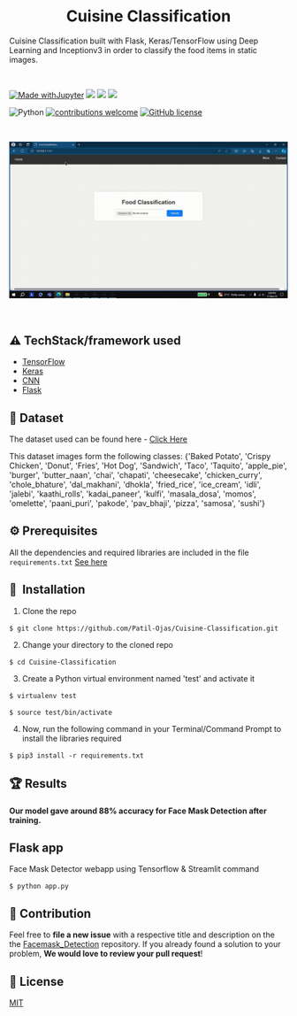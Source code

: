 <h1 align="center">Cuisine Classification</h1>

<!-- <div align= "center"><img src="https://i.imgur.com/MfKjyLG.png"/> -->
  
<p>Cuisine Classification built with Flask, Keras/TensorFlow using Deep Learning and Inceptionv3 in order to classify the food items in static images.</p>
</div>

&nbsp;&nbsp;&nbsp;&nbsp;&nbsp;&nbsp;&nbsp;&nbsp;&nbsp;&nbsp;&nbsp;&nbsp;&nbsp;&nbsp;&nbsp;&nbsp;&nbsp;&nbsp;&nbsp;&nbsp;&nbsp;&nbsp;&nbsp;&nbsp;&nbsp;&nbsp;&nbsp;&nbsp;&nbsp;&nbsp;&nbsp;&nbsp;&nbsp;&nbsp;&nbsp;

[![Made withJupyter](https://img.shields.io/badge/Made%20with-Jupyter-orange?style=for-the-badge&logo=Jupyter)](https://jupyter.org/try)
<img src = "https://img.shields.io/badge/Keras-D00000?style=for-the-badge&logo=Keras&logoColor=white"/>
<img src ="https://img.shields.io/badge/scikit_learn-F7931E?style=for-the-badge&logo=scikit-learn&logoColor=white"/>
<img src="https://img.shields.io/badge/TensorFlow-FF6F00?style=for-the-badge&logo=TensorFlow&logoColor=white"/>

![Python](https://img.shields.io/badge/python-v3.6+-blue.svg)
[![contributions welcome](https://img.shields.io/badge/contributions-welcome-brightgreen.svg?style=flat)](https://github.com/techyhoney/Facemask_Detection/issues)
[![GitHub license](https://img.shields.io/github/license/Naereen/StrapDown.js.svg)](https://github.com/techyhoney/Facemask_Detection/blob/master/LICENSE)


&nbsp;&nbsp;&nbsp;&nbsp;&nbsp;&nbsp;&nbsp;&nbsp;&nbsp;&nbsp;&nbsp;&nbsp;&nbsp;&nbsp;&nbsp;&nbsp;&nbsp;&nbsp;&nbsp;&nbsp;&nbsp;&nbsp;&nbsp;&nbsp;&nbsp;&nbsp;&nbsp;&nbsp;&nbsp;&nbsp;&nbsp;&nbsp;&nbsp;&nbsp;&nbsp;

<!-- ![Live Demo](https://github.com/techyhoney/Facemask_Detection/blob/master/demo.gif?raw=true) -->
![Live Demo](https://github.com/Patil-Ojas/Cuisine-Classification/blob/main/food_classification_vid.gif?raw=true)

&nbsp;&nbsp;&nbsp;&nbsp;&nbsp;&nbsp;&nbsp;&nbsp;&nbsp;&nbsp;&nbsp;&nbsp;&nbsp;&nbsp;&nbsp;&nbsp;&nbsp;&nbsp;&nbsp;&nbsp;&nbsp;&nbsp;&nbsp;&nbsp;&nbsp;&nbsp;&nbsp;&nbsp;&nbsp;&nbsp;&nbsp;&nbsp;&nbsp;&nbsp;&nbsp;


## :warning: TechStack/framework used

- [TensorFlow](https://www.tensorflow.org/)
- [Keras](https://keras.io/)
- [CNN](https://keras.io/api/applications/inceptionv3/)
- [Flask](https://flask.palletsprojects.com/en/3.0.x/)


## :file_folder: Dataset
The dataset used can be found here - [Click Here](https://www.kaggle.com/datasets/harishkumardatalab/food-image-classification-dataset)

This dataset images form the following classes: {'Baked Potato', 'Crispy Chicken', 'Donut', 'Fries', 'Hot Dog', 'Sandwich', 'Taco', 'Taquito', 'apple_pie', 'burger', 'butter_naan', 'chai', 'chapati', 'cheesecake', 'chicken_curry', 'chole_bhature', 'dal_makhani', 'dhokla', 'fried_rice', 'ice_cream', 'idli', 'jalebi', 'kaathi_rolls', 'kadai_paneer', 'kulfi', 'masala_dosa', 'momos', 'omelette', 'paani_puri', 'pakode', 'pav_bhaji', 'pizza', 'samosa', 'sushi'}


## :gear: Prerequisites

All the dependencies and required libraries are included in the file <code>requirements.txt</code> [See here](https://github.com/Patil-Ojas/Cuisine-Classification/blob/main/requirements.txt)

## 🚀&nbsp; Installation
1. Clone the repo
```
$ git clone https://github.com/Patil-Ojas/Cuisine-Classification.git
```

2. Change your directory to the cloned repo 
```
$ cd Cuisine-Classification
```

3. Create a Python virtual environment named 'test' and activate it
```
$ virtualenv test
```
```
$ source test/bin/activate
```

4. Now, run the following command in your Terminal/Command Prompt to install the libraries required
```
$ pip3 install -r requirements.txt
```

## :trophy: Results

#### Our model gave around 88% accuracy for Face Mask Detection after training.
<!-- ####          
![](https://i.imgur.com/3vo1w8f.png)

####          

#### We got the following accuracy/loss training curve plots
![](https://i.imgur.com/cLNo6nK.png)
####          
![](https://i.imgur.com/RYiOlCP.png) -->


## Flask app

Face Mask Detector webapp using Tensorflow & Streamlit command
```
$ python app.py 
```

## :handshake: Contribution
Feel free to **file a new issue** with a respective title and description on the the [Facemask_Detection](https://github.com/Patil-Ojas/Cuisine-Classification/issues) repository. If you already found a solution to your problem, **We would love to review your pull request**! 

<!-- Also credits to https://github.com/techyhoney/Facemask_Detection/tree/master for the Readme.md template! -->

## :eyes: License
[MIT](https://github.com/techyhoney/Facemask_Detection/blob/master/LICENSE)
